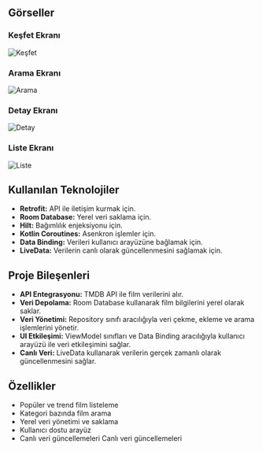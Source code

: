 ## Görseller
### Keşfet Ekranı
![Keşfet](https://github.com/ServetErdogan09/FilmUygulamasi/blob/main/FilmUygulamasi%20%E2%80%93%20HiltApplication.kt%20%5BFilmUygulamasi.app.main%5D%202.09.2024%2011_30_08.png)

### Arama Ekranı
![Arama](https://github.com/ServetErdogan09/FilmUygulamasi/blob/main/FilmUygulamasi%20%E2%80%93%20HiltApplication.kt%20%5BFilmUygulamasi.app.main%5D%202.09.2024%2011_30_29.png)

### Detay Ekranı
![Detay](https://github.com/ServetErdogan09/FilmUygulamasi/blob/main/FilmUygulamasi%20%E2%80%93%20HiltApplication.kt%20%5BFilmUygulamasi.app.main%5D%202.09.2024%2011_30_39.png)

### Liste Ekranı
![Liste](https://github.com/ServetErdogan09/FilmUygulamasi/blob/main/FilmUygulamasi%20%E2%80%93%20HiltApplication.kt%20%5BFilmUygulamasi.app.main%5D%202.09.2024%2011_31_58.png)




## Kullanılan Teknolojiler
- **Retrofit:** API ile iletişim kurmak için.
- **Room Database:** Yerel veri saklama için.
- **Hilt:** Bağımlılık enjeksiyonu için.
- **Kotlin Coroutines:** Asenkron işlemler için.
- **Data Binding:** Verileri kullanıcı arayüzüne bağlamak için.
- **LiveData:** Verilerin canlı olarak güncellenmesini sağlamak için.

## Proje Bileşenleri
- **API Entegrasyonu:** TMDB API ile film verilerini alır.
- **Veri Depolama:** Room Database kullanarak film bilgilerini yerel olarak saklar.
- **Veri Yönetimi:** Repository sınıfı aracılığıyla veri çekme, ekleme ve arama işlemlerini yönetir.
- **UI Etkileşimi:** ViewModel sınıfları ve Data Binding aracılığıyla kullanıcı arayüzü ile veri etkileşimini sağlar.
- **Canlı Veri:** LiveData kullanarak verilerin gerçek zamanlı olarak güncellenmesini sağlar.

## Özellikler
- Popüler ve trend film listeleme
- Kategori bazında film arama
- Yerel veri yönetimi ve saklama
- Kullanıcı dostu arayüz
- Canlı veri güncellemeleri
Canlı veri güncellemeleri





